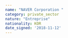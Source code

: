 ```yaml
---
name: "NAVER Corporation "
category: private_sector
nature: "Entreprise"
nationality: KOR
date_signed: '2018-11-12'
---
```

    